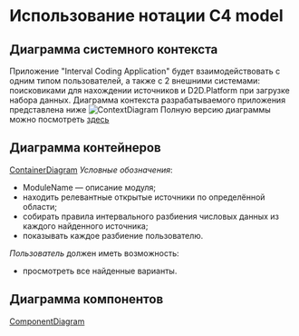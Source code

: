 # Использование нотации C4 model
## Диаграмма системного контекста
Приложение "Interval Coding Application" будет взаимодействовать с одним типом пользователей, а также с 2 внешними системами: поисковиками для нахождении источников и D2D.Platform при загрузке набора данных. Диаграмма контекста разрабатываемого приложения представлена ниже
![ContextDiagram](ContextDiagram.svg)
Полную версию диаграммы можно посмотреть [здесь](https://s.icepanel.io/BOv5YUhxdc33g6/gNqM)
## Диаграмма контейнеров
[ContainerDiagram](https://s.icepanel.io/BOv5YUhxdc33g6/9P0P)
*Условные обозначения*:
  * ModuleName — описание модуля;
  * находить релевантные открытые источники по определённой области;
  * собирать правила интервального разбиения числовых данных из каждого найденного источника;
  * показывать каждое разбиение пользователю.

*Пользователь* должен иметь возможность:
  * просмотреть все найденные варианты.
## Диаграмма компонентов
[ComponentDiagram](example.com)

